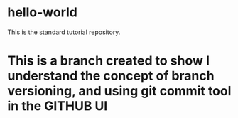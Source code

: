 # hello-world
This is the standard tutorial repository.

# This is a branch created to show I understand the concept of branch versioning, and using git commit tool in the GITHUB UI
